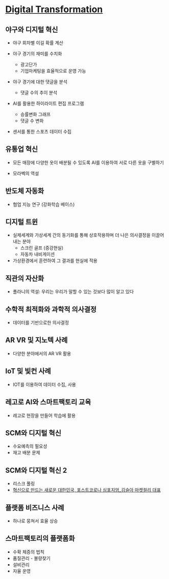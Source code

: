 # [Digital Transformation](https://kaist.edwith.org/digitaltrans#)

## 야구와 디지털 혁신

- 야구 회차별 이길 확률 계산
- 야구 경기의 재미를 수치화
  - 광고단가
  - 기업마케팅을 효율적으로 운영 가능
- 야구 경기에 대한 댓글을 분석
  - 댓글 수의 추이 분석
- AI를 활용한 하이라이트 편집 프로그램
  - 승률변화 그래프
  - 댓글 수 변화

- 센서를 통한 스포츠 데이터 수집

## 유통업 혁신

- 모든 매장에 다양한 옷이 배분될 수 있도록 AI를 이용하여 서로 다른 옷을 구별하기

- 모라벡의 역설

## 반도체 자동화

- 협업 지능 연구 (강화학습 베이스)

## 디지털 트윈

- 실제세계와 가상세계 간의 동기화를 통해 상호작용하며 더 나은 의사결정을 이끌어내는 분야
  - 스크린 골프 (증강현실)
  - 자동차 내비게이션
- 가상환경에서 훈련하여 그 결과를 현실에 적용

## 직관의 자산화

- 폴라니의 역설: 우리는 우리가 말할 수 있는 것보다 많이 알고 있다

## 수학적 최적화와 과학적 의사결정

- 데이터를 기반으로한 의사결정

## AR VR 및 지노텍 사례

- 다양한 분야에서의 AR VR 활용

## IoT 및 빛컨 사례

- IOT를 이용하여 데이터 수집, 사용

## 레고로 AI와 스마트팩토리 교육

- 레고로 현장을 만들어 학습에 활용

## SCM와 디지털 혁신

- 수요예측의 필요성
- 재고 배분 문제

## SCM와 디지털 혁신 2

- 리스크 풀링
- [혁신으로 만드는 새로운 대한민국, 포스트코로나 심포지엄_김슬아 마켓컬리 대표](https://www.youtube.com/watch?v=nk0pp8iKYa4)

## 플랫폼 비즈니스 사례

- 하나로 뭉쳐서 효율 상승

## 스마트팩토리의 플랫폼화

- 수확 체증의 법칙
- 품질관리 - 불량찾기
- 설비관리
- 자율 운영
